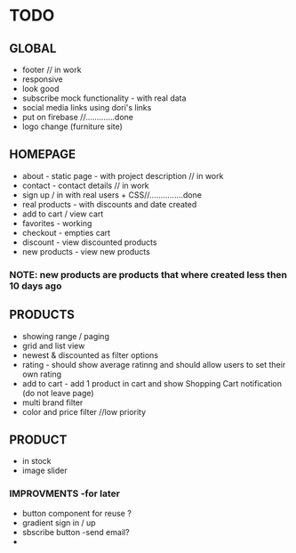 # TODO

## GLOBAL
* footer // in work
* responsive
* look good
* subscribe mock functionality - with real data
* social media links using dori's links
* put on firebase //.............done
* logo change (furniture site)



## HOMEPAGE
* about - static page - with project description // in work
* contact - contact details // in work
* sign up / in with real users + CSS//...............done
* real products - with discounts and date created
* add to cart / view cart
* favorites - working
* checkout - empties cart
* discount - view discounted products
* new products - view new products

### NOTE: new products are products that where created less then 10 days ago


## PRODUCTS
* showing range / paging
* grid and list view
* newest & discounted as filter options
* rating - should show average ratinng and should allow users to set their own rating
* add to cart - add 1 product in cart and show Shopping Cart notification (do not leave page)
* multi brand filter
* color and price filter //low priority

## PRODUCT
* in stock
* image slider


### IMPROVMENTS -for later
* button component for reuse ?
* gradient sign in / up 
* sbscribe button -send email?
* 

